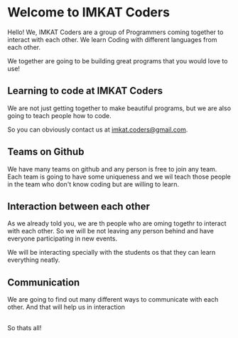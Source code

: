 # Welcome to IMKAT Coders

Hello! We, IMKAT Coders are a group of Programmers coming together to interact with each other. We learn Coding with different languages from each other. 

We together are going to be building great programs that you would love to use!

## Learning to code at IMKAT Coders

We are not just getting together to make beautiful programs, but we are also going to teach people how to code. 

So you can obviously contact us at [imkat.coders@gmail.com](https://imkat.coders@gmail.com).

## Teams on Github

We have many teams on github and any person is free to join any team. Each team is going to have some uniqueness and we wil teach those people in the team who don't know coding but are willing to learn.

## Interaction between each other

As we already told you, we are th people who are oming togethr to interact with each other. So we will be not leaving any person behind and have everyone participating in new events. 

We will be interacting specially with the students os that they can learn everything neatly.

## Communication

We are going to find out many different ways to communicate with each other. And that will help us in interaction

##
So thats all!   
##
